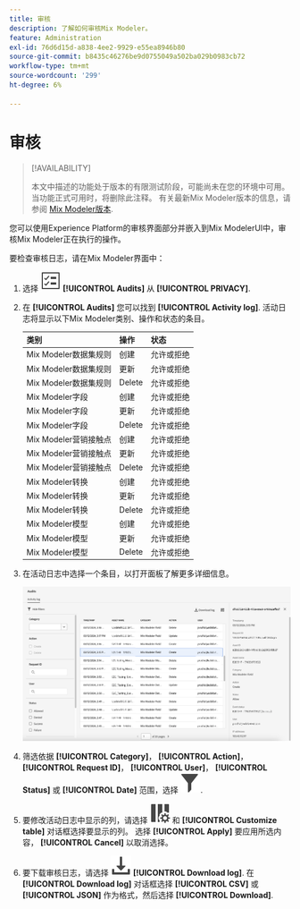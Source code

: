 ```yaml
---
title: 审核
description: 了解如何审核Mix Modeler。
feature: Administration
exl-id: 76d6d15d-a838-4ee2-9929-e55ea8946b80
source-git-commit: b8435c46276be9d0755049a502ba029b0983cb72
workflow-type: tm+mt
source-wordcount: '299'
ht-degree: 6%

---
```


# 审核

>[!AVAILABILITY]
>
>本文中描述的功能处于版本的有限测试阶段，可能尚未在您的环境中可用。 当功能正式可用时，将删除此注释。 有关最新Mix Modeler版本的信息，请参阅 [Mix Modeler版本](/help/releases/latest.md).

您可以使用Experience Platform的审核界面部分并嵌入到Mix ModelerUI中，审核Mix Modeler正在执行的操作。

要检查审核日志，请在Mix Modeler界面中：

1. 选择 ![任务列表](../assets/icons/TaskList.svg) **[!UICONTROL Audits]** 从 **[!UICONTROL PRIVACY]**.

1. 在 **[!UICONTROL Audits]** 您可以找到 **[!UICONTROL Activity log]**. 活动日志将显示以下Mix Modeler类别、操作和状态的条目。

   | 类别 | 操作 | 状态 |
   |---|---|---|
   | Mix Modeler数据集规则 | 创建 | 允许或拒绝 |
   | Mix Modeler数据集规则 | 更新 | 允许或拒绝 |
   | Mix Modeler数据集规则 | Delete | 允许或拒绝 |
   | Mix Modeler字段 | 创建 | 允许或拒绝 |
   | Mix Modeler字段 | 更新 | 允许或拒绝 |
   | Mix Modeler字段 | Delete | 允许或拒绝 |
   | Mix Modeler营销接触点 | 创建 | 允许或拒绝 |
   | Mix Modeler营销接触点 | 更新 | 允许或拒绝 |
   | Mix Modeler营销接触点 | Delete | 允许或拒绝 |
   | Mix Modeler转换 | 创建 | 允许或拒绝 |
   | Mix Modeler转换 | 更新 | 允许或拒绝 |
   | Mix Modeler转换 | Delete | 允许或拒绝 |
   | Mix Modeler模型 | 创建 | 允许或拒绝 |
   | Mix Modeler模型 | 更新 | 允许或拒绝 |
   | Mix Modeler模型 | Delete | 允许或拒绝 |

1. 在活动日志中选择一个条目，以打开面板了解更多详细信息。

   ![Mix Modeler审核](../assets/mix-modeler-audit.png)

1. 筛选依据 **[!UICONTROL Category]**， **[!UICONTROL Action]**， **[!UICONTROL Request ID]**， **[!UICONTROL User]**， **[!UICONTROL Status]** 或 **[!UICONTROL Date]** 范围，选择 ![筛选](../assets/icons/Filter.svg).

1. 要修改活动日志中显示的列，请选择 ![列](../assets/icons/ColumnSetting.svg) 和 **[!UICONTROL Customize table]** 对话框选择要显示的列。 选择 **[!UICONTROL Apply]** 要应用所选内容， **[!UICONTROL Cancel]** 以取消选择。

1. 要下载审核日志，请选择 ![下载](../assets/icons/Download.svg) **[!UICONTROL Download log]**. 在 **[!UICONTROL Download log]** 对话框选择 **[!UICONTROL CSV]** 或 **[!UICONTROL JSON]** 作为格式，然后选择 **[!UICONTROL Download]**.
